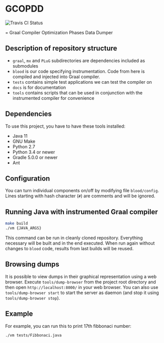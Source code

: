 # GCOPDD

![Travis CI Status](https://travis-ci.org/vakabus/gcopdd.svg?branch=master)

= Graal Compiler Optimization Phases Data Dumper

## Description of repository structure

* `graal`, `mx` and `PLuG` subdirectories are dependencies included as submodules
* `blood` is our code specifying instrumentation. Code from here is compiled and injected into Graal compiler.
* `tests` contains simple test applications we can test the compiler on
* `docs` is for documentation
* `tools` contains scripts that can be used in conjunction with the instrumented compiler for convenience

## Dependencies

To use this project, you have to have these tools installed:

* Java 11
* GNU Make
* Python 2.7
* Python 3.4 or newer
* Gradle 5.0.0 or newer
* Ant

## Configuration

You can turn individual components on/off by modifying file `blood/config`.
Lines starting with hash character (`#`) are comments and will be ignored.

## Running Java with instrumented Graal compiler

```sh
make build
./vm {JAVA_ARGS}
```

This command can be run in cleanly cloned repository. Everything necessary will be built and in the end executed. When run again without changes to `blood` code, results from last builds will be reused.

## Browsing dumps

It is possible to view dumps in their graphical representation using a web browser.
Execute `tools/dump-browser` from the project root directory and then open `http://localhost:8000/` in your web browser.
You can also use `tools/dump-browser start` to start the server as daemon (and stop it using `tools/dump-browser stop`).

## Example

For example, you can run this to print 17th fibbonaci number:

```sh
./vm tests/Fibbonaci.java
```

